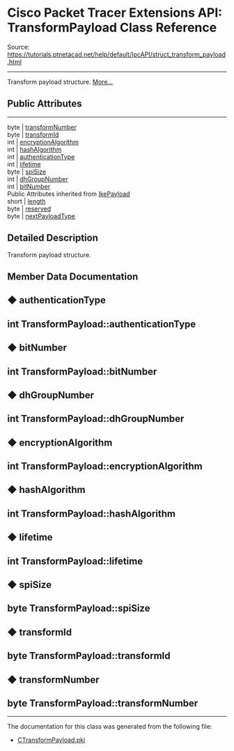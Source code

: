 # Cisco Packet Tracer Extensions API: TransformPayload Class Reference

Source: https://tutorials.ptnetacad.net/help/default/IpcAPI/struct_transform_payload.html

---

Transform payload structure. [More...](struct_transform_payload.html#details)

##  Public Attributes  
  
---  
byte | [transformNumber](struct_transform_payload.html#a2fa1ca78aaffde1389005897a4e747b7)  
byte | [transformId](struct_transform_payload.html#a7100ecc1e16f3e3d8f3b8b342636de8b)  
int | [encryptionAlgorithm](struct_transform_payload.html#a434aa5e8cccede6e4f68f778a9f5d315)  
int | [hashAlgorithm](struct_transform_payload.html#a8ea578756a31982e07de771dfd84fda9)  
int | [authenticationType](struct_transform_payload.html#acf6c88c56ad18658ae9e2d400158caf8)  
int | [lifetime](struct_transform_payload.html#a24256e577995b31eac3012edbd729c8d)  
byte | [spiSize](struct_transform_payload.html#a3ec34a1f88e71a0653f43cee6df2b18c)  
int | [dhGroupNumber](struct_transform_payload.html#ac003ebad96347779bc11c847a922db64)  
int | [bitNumber](struct_transform_payload.html#a9a46fa5a505b0ed61dfbd85bd16d9007)  
Public Attributes inherited from [IkePayload](struct_ike_payload.html)  
short | [length](struct_ike_payload.html#af91b522ca65dd50a8af9b2f184768372)  
byte | [reserved](struct_ike_payload.html#af4c12fe68fea6002842f87efd8b3467d)  
byte | [nextPayloadType](struct_ike_payload.html#aee8173dae0eb91256f1763af6ff74900)  
  
## Detailed Description

Transform payload structure. 

## Member Data Documentation

## ◆ authenticationType

int TransformPayload::authenticationType  
---  
  
## ◆ bitNumber

int TransformPayload::bitNumber  
---  
  
## ◆ dhGroupNumber

int TransformPayload::dhGroupNumber  
---  
  
## ◆ encryptionAlgorithm

int TransformPayload::encryptionAlgorithm  
---  
  
## ◆ hashAlgorithm

int TransformPayload::hashAlgorithm  
---  
  
## ◆ lifetime

int TransformPayload::lifetime  
---  
  
## ◆ spiSize

byte TransformPayload::spiSize  
---  
  
## ◆ transformId

byte TransformPayload::transformId  
---  
  
## ◆ transformNumber

byte TransformPayload::transformNumber  
---  
  
* * *

The documentation for this class was generated from the following file:

  * [CTransformPayload.pki](_c_transform_payload_8pki.html)


